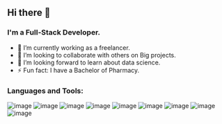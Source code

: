 ## Hi there 👋

<!--
**AbdalrahmanSaadat/AbdalrahmanSaadat** is a ✨ _special_ ✨ repository because its `README.md` (this file) appears on your GitHub profile.

Here are some ideas to get you started:
-->
### I'm a Full-Stack Developer.
- 🔭 I’m currently working as a freelancer.
- 👯 I’m looking to collaborate with others on Big projects.
- 🤔 I’m looking forward to learn about data science.
- ⚡ Fun fact: I have a Bachelor of Pharmacy.
### Languages and Tools:
![image](https://github.com/AbdalrahmanSaadat/AbdalrahmanSaadat/assets/139587515/abff76f5-2da5-443d-95a7-1af9abcc599b)
![image](https://github.com/AbdalrahmanSaadat/AbdalrahmanSaadat/assets/139587515/b3910821-9213-408c-bbe5-05006b00fb67)
![image](https://github.com/AbdalrahmanSaadat/AbdalrahmanSaadat/assets/139587515/6d8cd2f7-4158-4df1-b0bc-608c8c2e8acf)
![image](https://github.com/AbdalrahmanSaadat/AbdalrahmanSaadat/assets/139587515/c39cd851-2b89-459a-85d6-3be265341455)
![image](https://github.com/AbdalrahmanSaadat/AbdalrahmanSaadat/assets/139587515/03aed9ec-018a-4e14-8a70-ef0bedb1fdd4)
![image](https://github.com/AbdalrahmanSaadat/AbdalrahmanSaadat/assets/139587515/0d857996-1b1e-4d8e-8223-daabf03a4c45)
![image](https://github.com/AbdalrahmanSaadat/AbdalrahmanSaadat/assets/139587515/5a7f37d6-ae99-45d0-ab65-33b1f9ec0163)
![image](https://github.com/AbdalrahmanSaadat/AbdalrahmanSaadat/assets/139587515/b9c51007-12a8-4a06-92f3-7337af35b226)
![image](https://github.com/AbdalrahmanSaadat/AbdalrahmanSaadat/assets/139587515/e568203c-8e4b-4ab9-b5f2-8ec2a08ae797)









<!--- 😄 Pronouns: ... 
- 🌱 I’m currently learning
- 📫 How to reach me: ...
- 💬 Ask me about ...
-->

